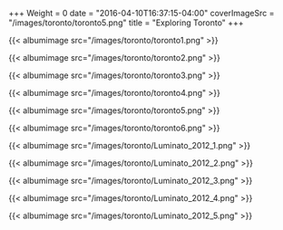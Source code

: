 +++
Weight = 0
date = "2016-04-10T16:37:15-04:00"
coverImageSrc = "/images/toronto/toronto5.png"
title = "Exploring Toronto"
+++

{{< albumimage src="/images/toronto/toronto1.png" >}}

{{< albumimage src="/images/toronto/toronto2.png" >}}

{{< albumimage src="/images/toronto/toronto3.png" >}}

{{< albumimage src="/images/toronto/toronto4.png" >}}

{{< albumimage src="/images/toronto/toronto5.png" >}}

{{< albumimage src="/images/toronto/toronto6.png" >}}

{{< albumimage src="/images/toronto/Luminato_2012_1.png" >}}

{{< albumimage src="/images/toronto/Luminato_2012_2.png" >}}

{{< albumimage src="/images/toronto/Luminato_2012_3.png" >}}

{{< albumimage src="/images/toronto/Luminato_2012_4.png" >}}

{{< albumimage src="/images/toronto/Luminato_2012_5.png" >}}